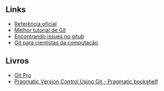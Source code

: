 
Links
-----

 - [Referência oficial](https://git-scm.com/docs)
 - [Melhor tutorial de Git](http://rypress.com/tutorials/git/index)
 - [Encontrando issues no gitub](http://www.jeancarlomachado.com.br/blog/findingissuesongithub.html)
 - [Git para cientistas da computação](http://eagain.net/articles/git-for-computer-scientists/)

Livros
------
 - [Git Pro](https://git-scm.com/book/en/v2)
 - [Pragmatic Version Control Using Git - Pragmatic
     bookshelf](https://pragprog.com/book/tsgit/pragmatic-version-control-using-git)
